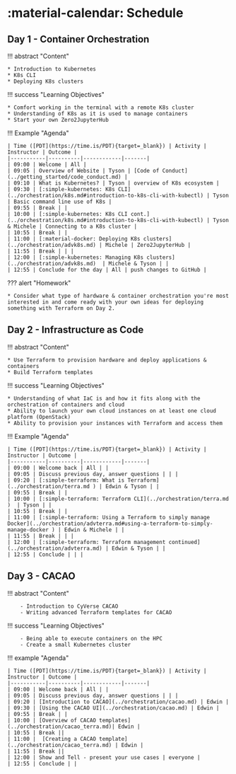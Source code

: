 # :material-calendar: Schedule

## Day 1 - Container Orchestration

!!! abstract "Content"

    * Introduction to Kubernetes
    * K8s CLI
    * Deploying K8s clusters

!!! success "Learning Objectives"

    * Comfort working in the terminal with a remote K8s cluster
    * Understanding of K8s as it is used to manage containers
    * Start your own Zero2JupyterHub

!!! Example "Agenda"

    | Time ([PDT](https://time.is/PDT){target=_blank}) | Activity | Instructor | Outcome | 
    |-----------|----------|------------|-------|
    | 09:00 | Welcome | All |
    | 09:05 | Overview of Website | Tyson | [Code of Conduct](../getting_started/code_conduct.md) |
    | 09:10 | What is Kubernetes? | Tyson | overview of K8s ecosystem |
    | 09:30 | [:simple-kubernetes: K8s CLI](../orchestration/k8s.md#introduction-to-k8s-cli-with-kubectl) | Tyson | Basic command line use of K8s |
    | 09:55 | Break | |
    | 10:00 | [:simple-kubernetes: K8s CLI cont.](../orchestration/k8s.md#introduction-to-k8s-cli-with-kubectl) | Tyson & Michele | Connecting to a K8s cluster | 
    | 10:55 | Break | |
    | 11:00 | [:material-docker: Deploying K8s clusters](../orchestration/advk8s.md) | Michele | Zero2JupyterHub | 
    | 11:55 | Break | | |
    | 12:00 | [:simple-kubernetes: Managing K8s clusters](../orchestration/advk8s.md)  | Michele & Tyson | | 
    | 12:55 | Conclude for the day | All | push changes to GitHub |

??? alert "Homework"

    * Consider what type of hardware & container orchestration you're most interested in and come ready with your own ideas for deploying something with Terraform on Day 2.

## Day 2 - Infrastructure as Code 

!!! abstract "Content"

    * Use Terraform to provision hardware and deploy applications & containers
    * Build Terraform templates

!!! success "Learning Objectives"

    * Understanding of what IaC is and how it fits along with the orchestration of containers and cloud
    * Ability to launch your own cloud instances on at least one cloud platform (OpenStack)
    * Ability to provision your instances with Terraform and access them

!!! Example "Agenda"

    | Time ([PDT](https://time.is/PDT){target=_blank}) | Activity | Instructor | Outcome | 
    |-----------|----------|------------|-------|
    | 09:00 | Welcome back | All | |
    | 09:05 | Discuss previous day, answer questions | | |
    | 09:20 | [:simple-terraform: What is Terraform](../orchestration/terra.md ) | Edwin & Tyson | |
    | 09:55 | Break | |
    | 10:00 | [:simple-terraform: Terraform CLI](../orchestration/terra.md )  | Tyson | |
    | 10:55 | Break | |
    | 11:00 | [:simple-terraform: Using a Terraform to simply manage Docker](../orchestration/advterra.md#using-a-terraform-to-simply-manage-docker ) | Edwin & Michele | | 
    | 11:55 | Break | | |
    | 12:00 | [:simple-terraform: Terraform management continued](../orchestration/advterra.md) | Edwin & Tyson | | 
    | 12:55 | Conclude | | |

## Day 3 - CACAO

!!! abstract "Content"

        - Introduction to CyVerse CACAO
        - Writing advanced Terraform templates for CACAO

!!! success "Learning Objectives"

        - Being able to execute containers on the HPC
        - Create a small Kubernetes cluster

!!! example "Agenda"

    | Time ([PDT](https://time.is/PDT){target=_blank}) | Activity | Instructor | Outcome | 
    |-----------|----------|------------|-------|
    | 09:00 | Welcome back | All | |
    | 09:05 | Discuss previous day, answer questions | | |
    | 09:20 | [Introduction to CACAO](../orchestration/cacao.md) | Edwin |
    | 09:30 | [Using the CACAO UI](../orchestration/cacao.md) | Edwin |
    | 09:55 | Break | |
    | 10:00 | [Overview of CACAO templates](../orchestration/cacao_terra.md)| Edwin |
    | 10:55 | Break ||
    | 11:00 |  [Creating a CACAO template](../orchestration/cacao_terra.md) | Edwin |
    | 11:55 | Break ||
    | 12:00 | Show and Tell - present your use cases | everyone |
    | 12:55 | Conclude | |


